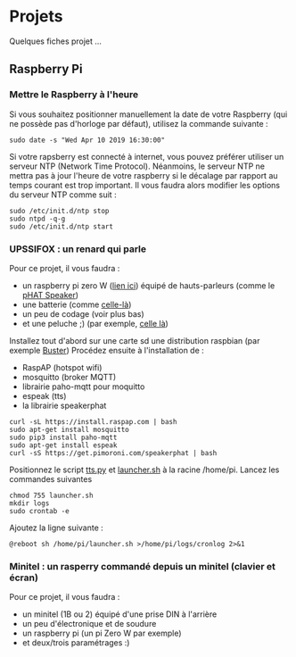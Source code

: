 # Projets
Quelques fiches projet ...

## Raspberry Pi
### Mettre le Raspberry à l'heure
Si vous souhaitez positionner manuellement la date de votre Raspberry (qui ne possède pas d'horloge par défaut), utilisez la commande suivante :

~~~~
sudo date -s "Wed Apr 10 2019 16:30:00"
~~~~

Si votre rapsberry est connecté à internet, vous pouvez préférer utiliser un serveur NTP (Network Time Protocol). Néanmoins, le serveur NTP ne mettra pas à jour l'heure de votre raspberry si le décalage par rapport au temps courant est trop important.
Il vous faudra alors modifier les options du serveur NTP comme suit :
~~~~
sudo /etc/init.d/ntp stop
sudo ntpd -q-g
sudo /etc/init.d/ntp start
~~~~	

### UPSSIFOX : un renard qui parle 
Pour ce projet, il vous faudra : 
* un raspberry pi zero W ([lien ici](https://shop.pimoroni.com/products/raspberry-pi-zero-wh-with-pre-soldered-header)) équipé de hauts-parleurs (comme le [pHAT Speaker](https://shop.pimoroni.com/products/speaker-phat))
* une batterie (comme [celle-là](https://www.amazon.fr/Anker-Batterie-PowerCore-Technologies-VoltageBoost/dp/B01CU1EC6Y/ref=asc_df_B01CU1EC6Y/?tag=googshopfr-21&linkCode=df0&hvadid=167156500272&hvpos=1o1&hvnetw=g&hvrand=3009678357010748596&hvpone=&hvptwo=&hvqmt=&hvdev=c&hvdvcmdl=&hvlocint=&hvlocphy=9055254&hvtargid=pla-159638380810&psc=1))
* un peu de codage (voir plus bas)
* et une peluche ;) (par exemple, [celle là](https://www.amazon.fr/gp/product/B07QW1RC56/ref=ppx_yo_dt_b_asin_title_o08_s00?ie=UTF8&psc=1))

Installez tout d'abord sur une carte sd une distribution raspbian (par exemple [Buster](https://www.raspberrypi.org/downloads))
Procédez ensuite à l'installation de :
* RaspAP (hotspot wifi)
* mosquitto (broker MQTT)
* librairie paho-mqtt pour moquitto
* espeak (tts)
* la librairie speakerphat

~~~~
curl -sL https://install.raspap.com | bash
sudo apt-get install mosquitto 
sudo pip3 install paho-mqtt 
sudo apt-get install espeak
curl -sS https://get.pimoroni.com/speakerphat | bash
~~~~	

Positionnez le script [tts.py](https://github.com/truillet/Projets/blob/master/upssifox/tts.py) et [launcher.sh](https://github.com/truillet/Projets/blob/master/upssifox/launcher.sh) à la racine /home/pi. Lancez les commandes suivantes
~~~~
chmod 755 launcher.sh
mkdir logs
sudo crontab -e
~~~~

Ajoutez la ligne suivante :
~~~~
@reboot sh /home/pi/launcher.sh >/home/pi/logs/cronlog 2>&1
~~~~

### Minitel : un rasperry commandé depuis un minitel (clavier et écran)
Pour ce projet, il vous faudra : 
* un minitel (1B ou 2) équipé d'une prise DIN à l'arrière
* un peu d'électronique et de soudure
* un raspberry pi (un pi Zero W par exemple)
* et deux/trois paramétrages :)
